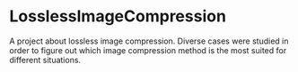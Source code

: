 # LosslessImageCompression
A project about lossless image compression. Diverse cases were studied in order to figure out which image compression method is the most suited for different situations.
